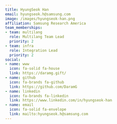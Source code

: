 ```yaml
---
title: HyungSeok Han
email: hyungseok.h@samsung.com
image: /images/hyungseok-han.png
affiliation: Samsung Research America
team_memberships:
- team: multilang
  role: Multilang Team Lead
  priority: 2
- team: infra
  role: Integration Lead
  priority: 2
social:
- name: www
  icon: fa-solid fa-house
  link: https://daramg.gift/
- name: github
  icon: fa-brands fa-github
  link: https://github.com/DaramG
- name: linkedin
  icon: fa-brands fa-linkedin
  link: https://www.linkedin.com/in/hyungseok-han
- name: email
  icon: fa-solid fa-envelope
  link: mailto:hyungseok.h@samsung.com
---
```




